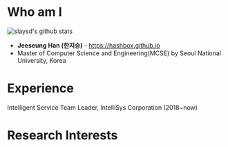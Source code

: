 # Who am I

![slaysd's github stats](https://github-readme-stats.vercel.app/api?username=slaysd&show_icons=true)

* **Jeeseung Han (한지승)** - https://hashbox.github.io
* Master of Computer Science and Engineering(MCSE) by Seoul National University, Korea

# Experience
Intelligent Service Team Leader, IntelliSys Corporation (2018~now)

# Research Interests
